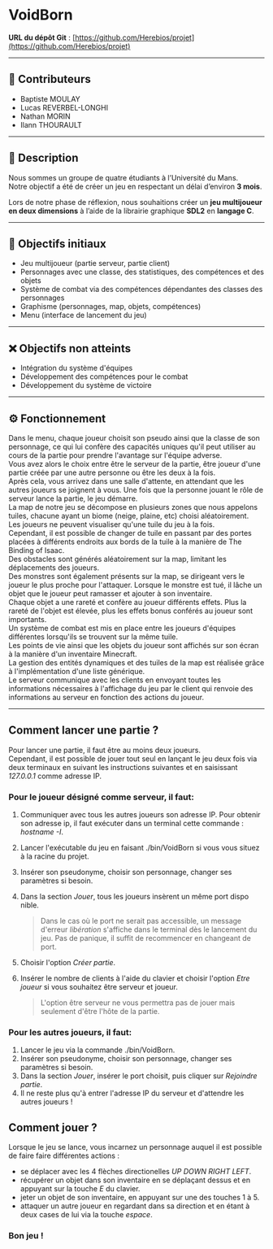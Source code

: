 # VoidBorn

**URL du dépôt Git** : [https://github.com/Herebios/projet](https://github.com/Herebios/projet)

---

## 👥 Contributeurs

- Baptiste MOULAY  
- Lucas REVERBEL-LONGHI  
- Nathan MORIN  
- Ilann THOURAULT  

---

## 📝 Description

Nous sommes un groupe de quatre étudiants à l’Université du Mans.  
Notre objectif a été de créer un jeu en respectant un délai d’environ **3 mois**.

Lors de notre phase de réflexion, nous souhaitions créer un **jeu multijoueur en deux dimensions** à l’aide de la librairie graphique **SDL2** en **langage C**.

---

## 🎯 Objectifs initiaux

- Jeu multijoueur (partie serveur, partie client)  
- Personnages avec une classe, des statistiques, des compétences et des objets  
- Système de combat via des compétences dépendantes des classes des personnages  
- Graphisme (personnages, map, objets, compétences)  
- Menu (interface de lancement du jeu)  

---

## ❌ Objectifs non atteints

- Intégration du système d'équipes  
- Développement des compétences pour le combat  
- Développement du système de victoire  

---

## ⚙️  Fonctionnement

Dans le menu, chaque joueur choisit son pseudo ainsi que la classe de son personnage, ce qui lui confère des capacités uniques qu'il peut utiliser au cours de la partie pour prendre l'avantage sur l'équipe adverse.  
Vous avez alors le choix entre être le serveur de la partie, être joueur d'une partie créée par une autre personne ou être les deux à la fois.  
Après cela, vous arrivez dans une salle d'attente, en attendant que les autres joueurs se joignent à vous. Une fois que la personne jouant le rôle de serveur lance la partie, le jeu démarre.  
La map de notre jeu se décompose en plusieurs zones que nous appelons tuiles, chacune ayant un biome (neige, plaine, etc) choisi aléatoirement.  
Les joueurs ne peuvent visualiser qu'une tuile du jeu à la fois.  
Cependant, il est possible de changer de tuile en passant par des portes placées à différents endroits aux bords de la tuile à la manière de The Binding of Isaac.  
Des obstacles sont générés aléatoirement sur la map, limitant les déplacements des joueurs.  
Des monstres sont également présents sur la map, se dirigeant vers le joueur le plus proche pour l'attaquer. Lorsque le monstre est tué, il lâche un objet que le joueur peut ramasser et ajouter à son inventaire.  
Chaque objet a une rareté et confère au joueur différents effets. Plus la rareté de l'objet est élevée, plus les effets bonus conférés au joueur sont importants.  
Un système de combat est mis en place entre les joueurs d'équipes différentes lorsqu'ils se trouvent sur la même tuile.  
Les points de vie ainsi que les objets du joueur sont affichés sur son écran à la manière d'un inventaire Minecraft.  
La gestion des entités dynamiques et des tuiles de la map est réalisée grâce à l'implémentation d'une liste générique.  
Le serveur communique avec les clients en envoyant toutes les informations nécessaires à l'affichage du jeu par le client qui renvoie des informations au serveur en fonction des actions du joueur.  

---

## Comment lancer une partie ?

Pour lancer une partie, il faut être au moins deux joueurs.  
Cependant, il est possible de jouer tout seul en lançant le jeu deux fois via deux terminaux en suivant les instructions suivantes et en saisissant *127.0.0.1* comme adresse IP.  
### Pour le joueur désigné comme serveur, il faut:
1. Communiquer avec tous les autres joueurs son adresse IP. Pour obtenir son adresse ip, il faut exécuter dans un terminal cette commande : *hostname -I*.
2. Lancer l'exécutable du jeu en faisant ./bin/VoidBorn si vous vous situez à la racine du projet.  
3. Insérer son pseudonyme, choisir son personnage, changer ses paramètres si besoin.  
4. Dans la section *Jouer*, tous les joueurs insèrent un même port dispo	nible.  
	> Dans le cas où le port ne serait pas accessible, un message d'erreur *libération* s'affiche dans le terminal dès le lancement du jeu. Pas de panique, il suffit de recommencer en changeant de port.

5. Choisir l'option *Créer partie*.
6. Insérer le nombre de clients à l'aide du clavier et choisir l'option *Etre joueur* si vous souhaitez être serveur et joueur.
	> L'option être serveur ne vous permettra pas de jouer mais seulement d'être l'hôte de la partie.   


### Pour les autres joueurs, il faut:

1. Lancer le jeu via la commande ./bin/VoidBorn.
2. Insérer son pseudonyme, choisir son personnage, changer ses paramètres si besoin.
3. Dans la section *Jouer*, insérer le port choisit, puis cliquer sur *Rejoindre partie*.
4. Il ne reste plus qu'à entrer l'adresse IP du serveur et d'attendre les autres joueurs !


## Comment jouer ?
Lorsque le jeu se lance, vous incarnez un personnage auquel il est possible de faire faire différentes actions :  
- se déplacer avec les 4 flèches directionelles *UP DOWN RIGHT LEFT*.
- récupérer un objet dans son inventaire en se déplaçant dessus et en appuyant sur la touche *E* du clavier. 
- jeter un objet de son inventaire, en appuyant sur une des touches 1 à 5.
- attaquer un autre joueur en regardant dans sa direction et en étant à deux cases de lui via la touche *espace*. 


### Bon jeu !




